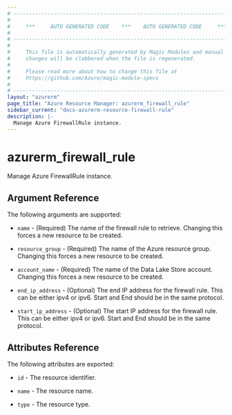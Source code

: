 ```yaml
---
# ----------------------------------------------------------------------------
#
#     ***     AUTO GENERATED CODE    ***    AUTO GENERATED CODE     ***
#
# ----------------------------------------------------------------------------
#
#     This file is automatically generated by Magic Modules and manual
#     changes will be clobbered when the file is regenerated.
#
#     Please read more about how to change this file at
#     https://github.com/Azure/magic-module-specs
#
# ----------------------------------------------------------------------------
layout: "azurerm"
page_title: "Azure Resource Manager: azurerm_firewall_rule"
sidebar_current: "docs-azurerm-resource-firewall-rule"
description: |-
  Manage Azure FirewallRule instance.
---
```


# azurerm_firewall_rule

Manage Azure FirewallRule instance.


## Argument Reference

The following arguments are supported:

* `name` - (Required) The name of the firewall rule to retrieve. Changing this forces a new resource to be created.

* `resource_group` - (Required) The name of the Azure resource group. Changing this forces a new resource to be created.

* `account_name` - (Required) The name of the Data Lake Store account. Changing this forces a new resource to be created.

* `end_ip_address` - (Optional) The end IP address for the firewall rule. This can be either ipv4 or ipv6. Start and End should be in the same protocol.

* `start_ip_address` - (Optional) The start IP address for the firewall rule. This can be either ipv4 or ipv6. Start and End should be in the same protocol.

## Attributes Reference

The following attributes are exported:

* `id` - The resource identifier.

* `name` - The resource name.

* `type` - The resource type.
